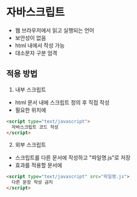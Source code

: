 # 자바스크립트

- 웹 브라우저에서 읽고 실행되는 언어
- 보안성이 없음
- html 내에서 작성 가능
- 대소문자 구분 엄격

## 적용 방법

1. 내부 스크립트

- html 문서 내에 스크립트 정의 후 직접 작성
- 필요한 위치에

```html
<script type="text/javascript">
  자바스크립트 코드 작성
</script>
```

2. 외부 스크립트

- 스크립트를 다른 문서에 작성하고 "파일명.js"로 저장
- 효과를 적용할 문서에

```html
<script type="text/javascript" src="파일명.js">
  다른 문장 작성 금지
</script>
```
